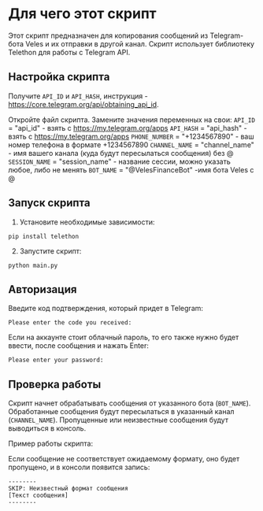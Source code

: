 # Для чего этот скрипт

Этот скрипт предназначен для копирования сообщений из Telegram-бота Veles и их отправки в другой канал. Скрипт использует библиотеку Telethon для работы с Telegram API.

## Настройка скрипта

Получите `API_ID` и `API_HASH`, инструкция - https://core.telegram.org/api/obtaining_api_id.

Откройте файл скрипта.
Замените значения переменных на свои:
`API_ID` = "api_id" - взять с https://my.telegram.org/apps
`API_HASH` = "api_hash" - взять с https://my.telegram.org/apps
`PHONE_NUMBER` = "+1234567890" - ваш номер телефона в формате +1234567890
`CHANNEL_NAME` = "channel_name" - имя вашего канала (куда будут пересылаться сообщения) без @
`SESSION_NAME` = "session_name" - название сессии, можно указать любое, либо не менять
`BOT_NAME` = "@VelesFinanceBot" -имя бота Veles с @

## Запуск скрипта

1. Установите необходимые зависимости:

```
pip install telethon
```

2. Запустите скрипт:

```
python main.py
```

## Авторизация

Введите код подтверждения, который придет в Telegram:

```
Please enter the code you received:
```

Если на аккаунте стоит облачный пароль, то его также нужно будет ввести, после сообщения и нажать Enter:

```
Please enter your password:
```

## Проверка работы

Скрипт начнет обрабатывать сообщения от указанного бота (`BOT_NAME`).
Обработанные сообщения будут пересылаться в указанный канал (`CHANNEL_NAME`).
Пропущенные или неизвестные сообщения будут выводиться в консоль.

Пример работы скрипта:

Если сообщение не соответствует ожидаемому формату, оно будет пропущено, и в консоли появится запись:

```
--------
SKIP: Неизвестный формат сообщения
[Текст сообщения]
--------
```
